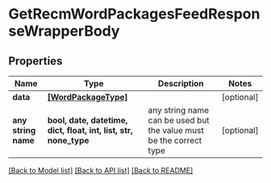 # GetRecmWordPackagesFeedResponseWrapperBody


## Properties
Name | Type | Description | Notes
------------ | ------------- | ------------- | -------------
**data** | [**[WordPackageType]**](WordPackageType.md) |  | [optional] 
**any string name** | **bool, date, datetime, dict, float, int, list, str, none_type** | any string name can be used but the value must be the correct type | [optional]

[[Back to Model list]](../README.md#documentation-for-models) [[Back to API list]](../README.md#documentation-for-api-endpoints) [[Back to README]](../README.md)


